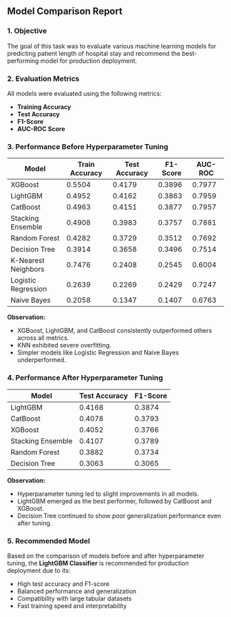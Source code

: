 ##  Model Comparison Report 

### 1. Objective

The goal of this task was to evaluate various machine learning models for predicting patient length of hospital stay and recommend the best-performing model for production deployment.

### 2. Evaluation Metrics

All models were evaluated using the following metrics:

- **Training Accuracy**
- **Test Accuracy**
- **F1-Score**
- **AUC-ROC Score**

### 3. Performance Before Hyperparameter Tuning

| Model                | Train Accuracy | Test Accuracy | F1-Score | AUC-ROC |
|----------------------|----------------|----------------|----------|---------|
| XGBoost              | 0.5504         | 0.4179         | 0.3896   | 0.7977  |
| LightGBM             | 0.4952         | 0.4162         | 0.3863   | 0.7959  |
| CatBoost             | 0.4963         | 0.4151         | 0.3877   | 0.7957  |
| Stacking Ensemble    | 0.4908         | 0.3983         | 0.3757   | 0.7881  |
| Random Forest        | 0.4282         | 0.3729         | 0.3512   | 0.7692  |
| Decision Tree        | 0.3914         | 0.3658         | 0.3496   | 0.7514  |
| K-Nearest Neighbors  | 0.7476         | 0.2408         | 0.2545   | 0.6004  |
| Logistic Regression  | 0.2639         | 0.2269         | 0.2429   | 0.7247  |
| Naive Bayes          | 0.2058         | 0.1347         | 0.1407   | 0.6763  |

**Observation:**
- XGBoost, LightGBM, and CatBoost consistently outperformed others across all metrics.
- KNN exhibited severe overfitting.
- Simpler models like Logistic Regression and Naive Bayes underperformed.

### 4. Performance After Hyperparameter Tuning

| Model              | Test Accuracy | F1-Score |
|--------------------|---------------|----------|
| LightGBM           | 0.4168        | 0.3874   |
| CatBoost           | 0.4078        | 0.3793   |
| XGBoost            | 0.4052        | 0.3766   |
| Stacking Ensemble  | 0.4107        | 0.3789   |
| Random Forest      | 0.3882        | 0.3734   |
| Decision Tree      | 0.3063        | 0.3065   |

**Observation:**
- Hyperparameter tuning led to slight improvements in all models.
- LightGBM emerged as the best performer, followed by CatBoost and XGBoost.
- Decision Tree continued to show poor generalization performance even after tuning.

### 5. Recommended Model

Based on the comparison of models before and after hyperparameter tuning, the **LightGBM Classifier** is recommended for production deployment due to its:

- High test accuracy and F1-score
- Balanced performance and generalization
- Compatibility with large tabular datasets
- Fast training speed and interpretability

